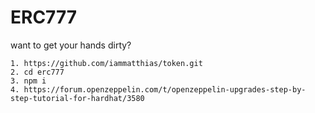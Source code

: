 # ERC777

want to get your hands dirty? 

```
1. https://github.com/iammatthias/token.git
2. cd erc777
3. npm i
4. https://forum.openzeppelin.com/t/openzeppelin-upgrades-step-by-step-tutorial-for-hardhat/3580
```
